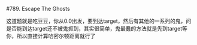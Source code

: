 #789. Escape The Ghosts

这道题就是吃豆豆，你从0.0出发，要到达target，然后有其他的一系列的鬼，问是否能到达target还不被鬼抓到，其实很简单，鬼最蠢的方法就是先到target等你，所以直接计算哈密尔顿距离就行了

